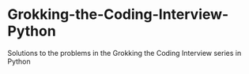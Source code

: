 # Grokking-the-Coding-Interview-Python
Solutions to the problems in the Grokking the Coding Interview series in Python
